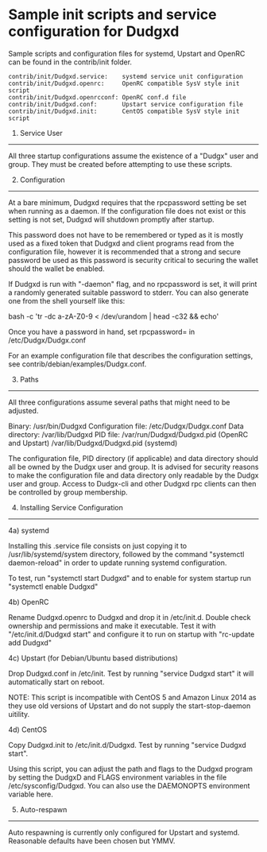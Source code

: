 Sample init scripts and service configuration for Dudgxd
==========================================================

Sample scripts and configuration files for systemd, Upstart and OpenRC
can be found in the contrib/init folder.

    contrib/init/Dudgxd.service:    systemd service unit configuration
    contrib/init/Dudgxd.openrc:     OpenRC compatible SysV style init script
    contrib/init/Dudgxd.openrcconf: OpenRC conf.d file
    contrib/init/Dudgxd.conf:       Upstart service configuration file
    contrib/init/Dudgxd.init:       CentOS compatible SysV style init script

1. Service User
---------------------------------

All three startup configurations assume the existence of a "Dudgx" user
and group.  They must be created before attempting to use these scripts.

2. Configuration
---------------------------------

At a bare minimum, Dudgxd requires that the rpcpassword setting be set
when running as a daemon.  If the configuration file does not exist or this
setting is not set, Dudgxd will shutdown promptly after startup.

This password does not have to be remembered or typed as it is mostly used
as a fixed token that Dudgxd and client programs read from the configuration
file, however it is recommended that a strong and secure password be used
as this password is security critical to securing the wallet should the
wallet be enabled.

If Dudgxd is run with "-daemon" flag, and no rpcpassword is set, it will
print a randomly generated suitable password to stderr.  You can also
generate one from the shell yourself like this:

bash -c 'tr -dc a-zA-Z0-9 < /dev/urandom | head -c32 && echo'

Once you have a password in hand, set rpcpassword= in /etc/Dudgx/Dudgx.conf

For an example configuration file that describes the configuration settings,
see contrib/debian/examples/Dudgx.conf.

3. Paths
---------------------------------

All three configurations assume several paths that might need to be adjusted.

Binary:              /usr/bin/Dudgxd
Configuration file:  /etc/Dudgx/Dudgx.conf
Data directory:      /var/lib/Dudgxd
PID file:            /var/run/Dudgxd/Dudgxd.pid (OpenRC and Upstart)
                     /var/lib/Dudgxd/Dudgxd.pid (systemd)

The configuration file, PID directory (if applicable) and data directory
should all be owned by the Dudgx user and group.  It is advised for security
reasons to make the configuration file and data directory only readable by the
Dudgx user and group.  Access to Dudgx-cli and other Dudgxd rpc clients
can then be controlled by group membership.

4. Installing Service Configuration
-----------------------------------

4a) systemd

Installing this .service file consists on just copying it to
/usr/lib/systemd/system directory, followed by the command
"systemctl daemon-reload" in order to update running systemd configuration.

To test, run "systemctl start Dudgxd" and to enable for system startup run
"systemctl enable Dudgxd"

4b) OpenRC

Rename Dudgxd.openrc to Dudgxd and drop it in /etc/init.d.  Double
check ownership and permissions and make it executable.  Test it with
"/etc/init.d/Dudgxd start" and configure it to run on startup with
"rc-update add Dudgxd"

4c) Upstart (for Debian/Ubuntu based distributions)

Drop Dudgxd.conf in /etc/init.  Test by running "service Dudgxd start"
it will automatically start on reboot.

NOTE: This script is incompatible with CentOS 5 and Amazon Linux 2014 as they
use old versions of Upstart and do not supply the start-stop-daemon uitility.

4d) CentOS

Copy Dudgxd.init to /etc/init.d/Dudgxd. Test by running "service Dudgxd start".

Using this script, you can adjust the path and flags to the Dudgxd program by
setting the DudgxD and FLAGS environment variables in the file
/etc/sysconfig/Dudgxd. You can also use the DAEMONOPTS environment variable here.

5. Auto-respawn
-----------------------------------

Auto respawning is currently only configured for Upstart and systemd.
Reasonable defaults have been chosen but YMMV.
